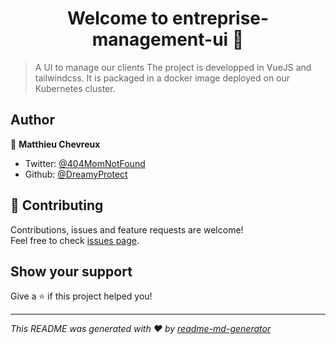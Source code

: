 <h1 align="center">Welcome to entreprise-management-ui 👋</h1>

> A UI to manage our clients
> The project is developped in VueJS and tailwindcss. It is packaged in a docker image deployed on our Kubernetes cluster.

## Author

👤 **Matthieu Chevreux**

* Twitter: [@404MomNotFound](https://twitter.com/404MomNotFound)
* Github: [@DreamyProtect](https://github.com/DreamyProtect)

## 🤝 Contributing

Contributions, issues and feature requests are welcome!<br />Feel free to check [issues page](https://gitlab.com/startfleet/entreprise-management-ui/-/issues). 

## Show your support

Give a ⭐️ if this project helped you!

***
_This README was generated with ❤️ by [readme-md-generator](https://github.com/kefranabg/readme-md-generator)_